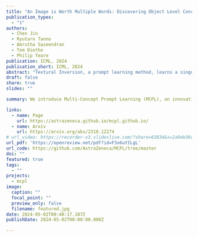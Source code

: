 ```yaml
---
title: "An Image is Worth Multiple Words: Discovering Object Level Concepts using Multi-Concept Prompt Learning"
publication_types:
  - "1"
authors:
  - Chen Jin
  - Ryutaro Tanno
  - Amrutha Saseendran
  - Tom Diethe
  - Philip Teare
publication: ICML, 2024
publication_short: ICML, 2024
abstract: "Textural Inversion, a prompt learning method, learns a singular text embedding for a new 'word' to represent image style and appearance, allowing it to be integrated into natural language sentences to generate novel synthesised images. However, identifying multiple unknown object-level concepts within one scene remains a complex challenge. While recent methods have resorted to cropping or masking individual images to learn multiple concepts, these techniques often require prior knowledge of new concepts and are labour intensive. To address this challenge, we introduce Multi-Concept Prompt Learning (MCPL), where multiple unknown 'words' are simultaneously learned from a single sentence-image pair, without any imagery annotations. To enhance the accuracy of word-concept correlation and refine attention mask boundaries, we propose three regularisation techniques: Attention Masking, Prompts Contrastive Loss, and Bind Adjective. Extensive quantitative comparisons with both real-world categories and biomedical images demonstrate that our method can learn new semantically disentangled concepts. Our approach emphasises learning solely from textual embeddings, using less than 10% of the storage space compared to others."
draft: false
share: true
slides: ""

summary: We introduce Multi-Concept Prompt Learning (MCPL), an innovative approach in textural inversion, focusing on mask-free learning multiple object-level concepts simultaneously from a single sentence-image pair.

links:
  - name: Page
    url: https://astrazeneca.github.io/mcpl.github.io/
  - name: Arxiv
    url: https://arxiv.org/abs/2310.12274
# url_video: https://recorder-v3.slideslive.com/?share=63834&s=2a9de36c-8627-40cd-9fa5-ef8accc61cca
url_pdf: 'https://openreview.net/pdf?id=F3x6uYILgL'
url_code: https://github.com/AstraZeneca/MCPL/tree/master
doi: ""
featured: true
tags:
  - ""
projects:
  - mcpl
image:
  caption: ""
  focal_point: ""
  preview_only: false
  filename: featured.jpg
date: 2024-05-02T00:40:17.187Z
publishDate: 2024-05-02T00:00:00.000Z

---
```


<!-- {{% callout note %}}
Click the *Cite* button above to demo the feature to enable visitors to import publication metadata into their reference management software.
{{% /callout %}}

{{% callout note %}}
Create your slides in Markdown - click the *Slides* button to check out the example.
{{% /callout %}} -->

<!-- Supplementary notes can be added here, including [code, math, and images](https://wowchemy.com/docs/writing-markdown-latex/). -->
